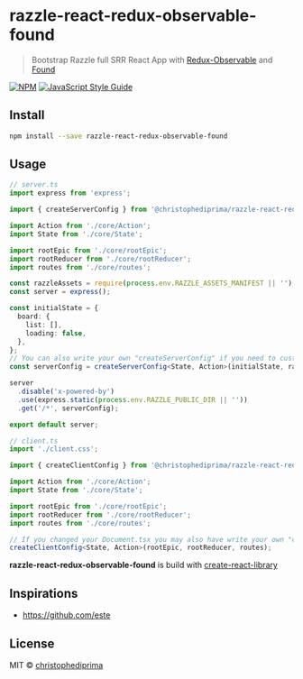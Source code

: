 # razzle-react-redux-observable-found

> Bootstrap Razzle full SRR React App with [Redux-Observable](https://redux-observable.js.org/) and [Found](https://github.com/4Catalyzer/found)

[![NPM](https://img.shields.io/npm/v/razzle-react-redux-observable-found.svg)](https://www.npmjs.com/package/razzle-react-redux-observable-found) [![JavaScript Style Guide](https://img.shields.io/badge/code_style-standard-brightgreen.svg)](https://standardjs.com)

## Install

```bash
npm install --save razzle-react-redux-observable-found
```

## Usage

```ts
// server.ts
import express from 'express';

import { createServerConfig } from '@christophediprima/razzle-react-redux-observable-found';

import Action from './core/Action';
import State from './core/State';

import rootEpic from './core/rootEpic';
import rootReducer from './core/rootReducer';
import routes from './core/routes';

const razzleAssets = require(process.env.RAZZLE_ASSETS_MANIFEST || '');
const server = express();

const initialState = {
  board: {
    list: [],
    loading: false,
  },
};
// You can also write your own "createServerConfig" if you need to customize your Document.tsx and the props provided to that Document
const serverConfig = createServerConfig<State, Action>(initialState, razzleAssets, rootEpic, rootReducer, routes);

server
  .disable('x-powered-by')
  .use(express.static(process.env.RAZZLE_PUBLIC_DIR || ''))
  .get('/*', serverConfig);

export default server;
```

```ts
// client.ts
import './client.css';

import { createClientConfig } from '@christophediprima/razzle-react-redux-observable-found';

import Action from './core/Action';
import State from './core/State';

import rootEpic from './core/rootEpic';
import rootReducer from './core/rootReducer';
import routes from './core/routes';

// If you changed your Document.tsx you may also have write your own "createClientConfig"
createClientConfig<State, Action>(rootEpic, rootReducer, routes);
```

**razzle-react-redux-observable-found** is build with [create-react-library](https://github.com/transitive-bullshit/create-react-library)

## Inspirations

- https://github.com/este

## License

MIT © [christophediprima](https://github.com/christophediprima)
